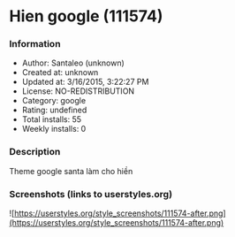 # Hien google (111574)

### Information
- Author: Santaleo (unknown)
- Created at: unknown
- Updated at: 3/16/2015, 3:22:27 PM
- License: NO-REDISTRIBUTION
- Category: google
- Rating: undefined
- Total installs: 55
- Weekly installs: 0


### Description
Theme google santa làm cho hiền


### Screenshots (links to userstyles.org)
![https://userstyles.org/style_screenshots/111574-after.png](https://userstyles.org/style_screenshots/111574-after.png)


